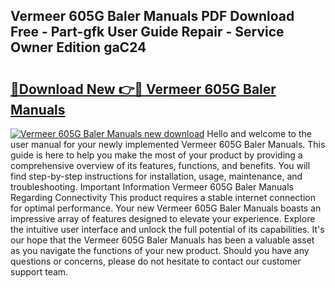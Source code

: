 ## Vermeer 605G Baler Manuals PDF Download Free - Part-gfk User Guide Repair - Service Owner Edition gaC24

# <h2><a href="http://bc48272.oget.top/?id=Vermeer+605G+Baler+Manuals">🔗Download New 👉🔴 Vermeer 605G Baler Manuals</a></h2>

[![Vermeer 605G Baler Manuals new download](https://i.imgur.com/5g1atiW.png)](http://bc48272.oget.top/?id=Vermeer+605G+Baler+Manuals)
Hello and welcome to the user manual for your newly implemented Vermeer 605G Baler Manuals. This guide is here to help you make the most of your product by providing a comprehensive overview of its features, functions, and benefits. You will find step-by-step instructions for installation, usage, maintenance, and troubleshooting. Important Information Vermeer 605G Baler Manuals Regarding Connectivity This product requires a stable internet connection for optimal performance. Your new Vermeer 605G Baler Manuals boasts an impressive array of features designed to elevate your experience. Explore the intuitive user interface and unlock the full potential of its capabilities. It's our hope that the Vermeer 605G Baler Manuals has been a valuable asset as you navigate the functions of your new product. Should you have any questions or concerns, please do not hesitate to contact our customer support team.
